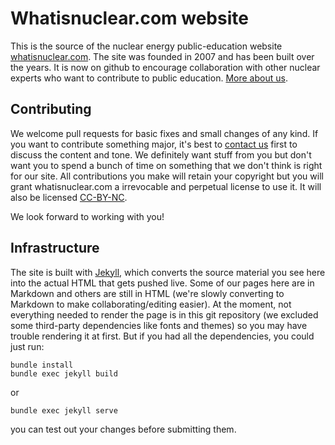 # Whatisnuclear.com website

This is the source of the nuclear energy public-education website
[whatisnuclear.com](https://whatisnuclear.com). The site was founded in 2007 and has been built over
the years. It is now on github to encourage collaboration with other nuclear experts who want to
contribute to public education. [More about us](https://whatisnuclear.com/about.html).

## Contributing

We welcome pull requests for basic fixes and small changes of any kind. If you want to contribute
something major, it's best to [contact us](https://whatisnuclear.com/contact.html) first to discuss
the content and tone. We definitely want stuff from you but don't want you to spend a bunch of time
on something that we don't think is right for our site. All contributions you make will retain your
copyright but you will grant whatisnuclear.com a irrevocable and perpetual license to use it. It
will also be licensed [CC-BY-NC](https://whatisnuclear.com/license.html).

We look forward to working with you!

## Infrastructure

The site is built with [Jekyll](https://jekyllrb.com/), which converts the source material you see
here into the actual HTML that gets pushed live. Some of our pages here are in Markdown and others
are still in HTML (we're slowly converting to Markdown to make collaborating/editing easier). At the
moment, not everything needed to render the page is in this git repository (we excluded some
third-party dependencies like fonts and themes) so you may have trouble rendering it at first. But
if you had all the dependencies, you could just run:

    bundle install
    bundle exec jekyll build

or

    bundle exec jekyll serve

you can test out your changes before submitting them.
